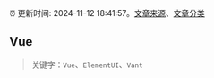 :alarm_clock: 更新时间: 2024-11-12 18:41:57。[文章来源](/README.md)、[文章分类](/TAGS.md)

## Vue


> 关键字：`Vue`、`ElementUI`、`Vant`



